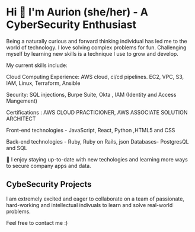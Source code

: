 

<h1>Hi 👋 I'm Aurion (she/her) - A CyberSecurity Enthusiast </h1>

<p>Being a naturally curious and forward thinking individual has led me to the world of technology. I love solving complex problems for fun. Challenging myself by learning new skills is a technique I use to grow and develop.</p> 

My current skills include:

Cloud Computing Experience: AWS cloud, ci/cd pipelines. EC2, VPC, S3, IAM, Linux, Terraform, Ansible

Security: SQL injections, Burpe Suite, Okta , IAM (Identity and Access Mangement) 

Certifications : AWS CLOUD PRACTICIONER, AWS ASSOCIATE SOLUTION ARCHITECT

Front-end technologies - JavaScript, React, Python ,HTML5 and CSS

Back-end technologies - Ruby, Ruby on Rails, json
Databases- PostgresQL and SQL


🌱 I enjoy staying up-to-date with new techologies and learning more ways to secure company apps and data. 

<h2>CybeSecurity Projects</h2>
  

I am extremely excited and eager to collaborate on a team of passionate, hard-working and intellectual indivuals to learn and solve real-world problems. 

Feel free to contact me :)

